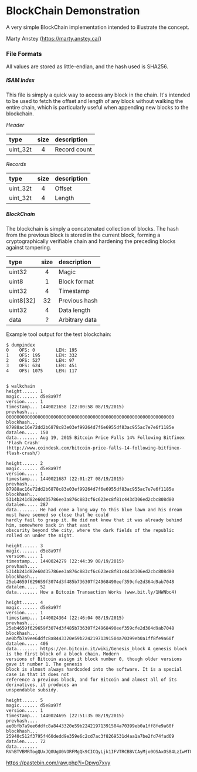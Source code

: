 # BlockChain Demonstration

A very simple BlockChain implementation intended to illustrate the concept.

Marty Anstey (https://marty.anstey.ca/)

### File Formats
All values are stored as little-endian, and the hash used is SHA256.

##### ISAM Index
This file is simply a quick way to access any block in the chain. It's intended to be used to fetch the offset and length of any block without walking the entire chain, which is particularly useful when appending new blocks to the blockchain.

_Header_

type     | size | description
:---------|:---:|:-------------
uint_32t | 4 | Record count

_Records_

type     | size | description
:---------|:---:|:-------------
uint_32t | 4 | Offset
uint_32t | 4 | Length


##### BlockChain
The blockchain is simply a concatenated collection of blocks. The hash from the previous block is stored in the current block, forming a cryptographically verifiable chain and hardening the preceding blocks against tampering.

type     | size | description
:---------|:---:|:-------------
uint32 | 4 | Magic
uint8 | 1 | Block format
uint32 | 4 | Timestamp
uint8[32] | 32 | Previous hash
uint32 | 4 | Data length
data | ? | Arbitrary data

Example tool output for the test blockchain:

```
$ dumpindex
0    OFS: 0        LEN: 195
1    OFS: 195      LEN: 332
2    OFS: 527      LEN: 97
3    OFS: 624      LEN: 451
4    OFS: 1075     LEN: 117


$ walkchain
height...... 1
magic....... d5e8a97f
version..... 1
timestamp... 1440021658 (22:00:58 08/19/2015)
prevhash.... 0000000000000000000000000000000000000000000000000000000000000000
blockhash... 87988ac16e72dd2b6878c83e03ef99264d7f6e6955df83ac955ac7e7e6f1185e
datalen..... 150
data........ Aug 19, 2015 Bitcoin Price Falls 14% Following Bitfinex 'Flash Crash'
(http://www.coindesk.com/bitcoin-price-falls-14-following-bitfinex-flash-crash/)

height...... 2
magic....... d5e8a97f
version..... 1
timestamp... 1440021687 (22:01:27 08/19/2015)
prevhash.... 87988ac16e72dd2b6878c83e03ef99264d7f6e6955df83ac955ac7e7e6f1185e
blockhash... 5314b241d82e60d35786ee3a876c883cf6c623ec8f81c443d306ed2cbc808d80
datalen..... 287
data........ He had come a long way to this blue lawn and his dream must have seemed so close that he could
hardly fail to grasp it. He did not know that it was already behind him, somewhere back in that vast
obscurity beyond the city, where the dark fields of the republic rolled on under the night.

height...... 3
magic....... d5e8a97f
version..... 1
timestamp... 1440024279 (22:44:39 08/19/2015)
prevhash.... 5314b241d82e60d35786ee3a876c883cf6c623ec8f81c443d306ed2cbc808d80
blockhash... 25eb4659f629659f3074d3f485b736307f24968490eef359cfe2d364d9ab7048
datalen..... 52
data........ How a Bitcoin Transaction Works (www.bit.ly/1HWNbc4)

height...... 4
magic....... d5e8a97f
version..... 1
timestamp... 1440024364 (22:46:04 08/19/2015)
prevhash.... 25eb4659f629659f3074d3f485b736307f24968490eef359cfe2d364d9ab7048
blockhash... ae0bfb7a9ee6ddfc8a8443320e59b22421971391504a70399eb0a1ff8fe9a60f
datalen..... 406
data........ https://en.bitcoin.it/wiki/Genesis_block A genesis block is the first block of a block chain. Modern
versions of Bitcoin assign it block number 0, though older versions gave it number 1. The genesis
block is almost always hardcoded into the software. It is a special case in that it does not
reference a previous block, and for Bitcoin and almost all of its derivatives, it produces an
unspendable subsidy.

height...... 5
magic....... d5e8a97f
version..... 1
timestamp... 1440024695 (22:51:35 08/19/2015)
prevhash.... ae0bfb7a9ee6ddfc8a8443320e59b22421971391504a70399eb0a1ff8fe9a60f
blockhash... 25940c512f3795f460dedd9e359e6c2cd7ac3f8269531d4aa1a7be2fd74fad69
datalen..... 72
data........ RVhBTVBMRTogQUxJQ0UgU0VORFMgQk9CICQyLjk1IFVTRCBBVCAyMjo0OSAxOS84LzIwMTU=
```
https://pastebin.com/raw.php?i=Dpwg7xvy
